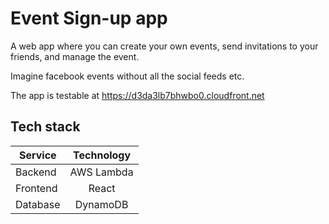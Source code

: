 # Event Sign-up app

A web app where you can create your own events, send invitations to your friends, and manage the event.

Imagine facebook events without all the social feeds etc.

The app is testable at https://d3da3lb7bhwbo0.cloudfront.net

## Tech stack

| Service  | Technology |
| -------- | :--------: |
| Backend  | AWS Lambda |
| Frontend |   React    |
| Database |  DynamoDB  |
